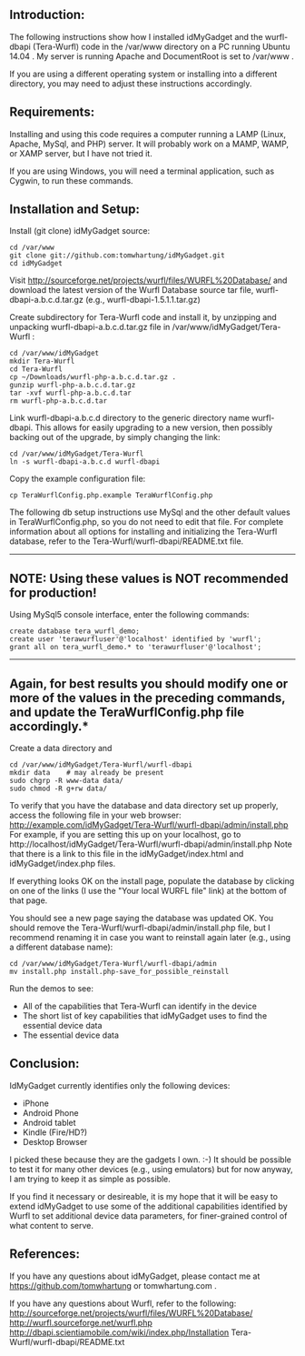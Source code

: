 
## Introduction:

The following instructions show how I installed idMyGadget and
the wurfl-dbapi (Tera-Wurfl) code in the /var/www directory on
a PC running Ubuntu 14.04 .  My server is running Apache and
DocumentRoot is set to /var/www .

If you are using a different operating system or installing
into a different directory, you may need to adjust these
instructions accordingly.

## Requirements:

Installing and using this code requires a computer running a
LAMP (Linux, Apache, MySql, and PHP) server.  It will probably work
on a MAMP, WAMP, or XAMP server, but I have not tried it.

If you are using Windows, you will need a terminal application,
such as Cygwin, to run these commands.

## Installation and Setup:

Install (git clone) idMyGadget source:
```
cd /var/www
git clone git://github.com:tomwhartung/idMyGadget.git
cd idMyGadget
```

Visit http://sourceforge.net/projects/wurfl/files/WURFL%20Database/ and 
download the latest version of the Wurfl Database source tar file,
wurfl-dbapi-a.b.c.d.tar.gz (e.g., wurfl-dbapi-1.5.1.1.tar.gz)

Create subdirectory for Tera-Wurfl code and install it, by
unzipping and unpacking wurfl-dbapi-a.b.c.d.tar.gz file in
/var/www/idMyGadget/Tera-Wurfl :
```
cd /var/www/idMyGadget
mkdir Tera-Wurfl
cd Tera-Wurfl
cp ~/Downloads/wurfl-php-a.b.c.d.tar.gz .
gunzip wurfl-php-a.b.c.d.tar.gz
tar -xvf wurfl-php-a.b.c.d.tar
rm wurfl-php-a.b.c.d.tar
```

Link wurfl-dbapi-a.b.c.d directory to the generic directory name
wurfl-dbapi.  This allows for easily upgrading to a new version,
then possibly backing out of the upgrade, by simply changing the
link:
```
cd /var/www/idMyGadget/Tera-Wurfl
ln -s wurfl-dbapi-a.b.c.d wurfl-dbapi
```

Copy the example configuration file:
```
cp TeraWurflConfig.php.example TeraWurflConfig.php
```

The following db setup instructions use MySql and the other default
values in TeraWurflConfig.php, so you do not need to edit that file.
For complete information about all options for installing and
initializing the Tera-Wurfl database, refer to the
Tera-Wurfl/wurfl-dbapi/README.txt file.

----------------------------------------------------
**NOTE: Using these values is NOT recommended for production!**
----------------------------------------------------

Using MySql5 console interface, enter the following commands:
```
create database tera_wurfl_demo;
create user 'terawurfluser'@'localhost' identified by 'wurfl';
grant all on tera_wurfl_demo.* to 'terawurfluser'@'localhost';
```

----------------------------------------------------
**Again, for best results you should modify one or
more of the values in the preceding commands, and
update the TeraWurflConfig.php file accordingly.***
----------------------------------------------------

Create a data directory and 
```
cd /var/www/idMyGadget/Tera-Wurfl/wurfl-dbapi
mkdir data    # may already be present
sudo chgrp -R www-data data/
sudo chmod -R g+rw data/
```

To verify that you have the database and data directory set up properly,
access the following file in your web browser:
	http://example.com/idMyGadget/Tera-Wurfl/wurfl-dbapi/admin/install.php
For example, if you are setting this up on your localhost, go to
	http://localhost/idMyGadget/Tera-Wurfl/wurfl-dbapi/admin/install.php
Note that there is a link to this file in the idMyGadget/index.html and
idMyGadget/index.php files.

If everything looks OK on the install page, populate the database by
clicking on one of the links (I use the "Your local WURFL file" link)
at the bottom of that page.

You should see a new page saying the database was updated OK.  You
should remove the Tera-Wurfl/wurfl-dbapi/admin/install.php file, but I
recommend renaming it in case you want to reinstall again later (e.g.,
using a different database name):
```
cd /var/www/idMyGadget/Tera-Wurfl/wurfl-dbapi/admin
mv install.php install.php-save_for_possible_reinstall
```

Run the demos to see:

* All of the capabilities that Tera-Wurfl can identify in the device
* The short list of key capabilities that idMyGadget uses to find the essential device data
* The essential device data

## Conclusion:

IdMyGadget currently identifies only the following devices:

* iPhone
* Android Phone
* Android tablet
* Kindle (Fire/HD?)
* Desktop Browser

I picked these because they are the gadgets I own.  :-)  It should be
possible to test it for many other devices (e.g., using emulators)
but for now anyway, I am trying to keep it as simple as possible.

If you find it necessary or desireable, it is my hope that it will
be easy to extend idMyGadget to use some of the additional capabilities
identified by Wurfl to set additional device data parameters, for
finer-grained control of what content to serve.

## References:

If you have any questions about idMyGadget, please contact me
at https://github.com/tomwhartung or tomwhartung.com .

If you have any questions about Wurfl, refer to the following:
http://sourceforge.net/projects/wurfl/files/WURFL%20Database/
http://wurfl.sourceforge.net/wurfl.php
http://dbapi.scientiamobile.com/wiki/index.php/Installation
Tera-Wurfl/wurfl-dbapi/README.txt

